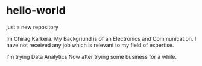 # hello-world

just a new repository

Im Chirag Karkera. My Backgriund is of an Electronics and Communication. I have not received any job which is relevant to my field of expertise.

I'm trying Data Analytics Now after trying some business for a while.
